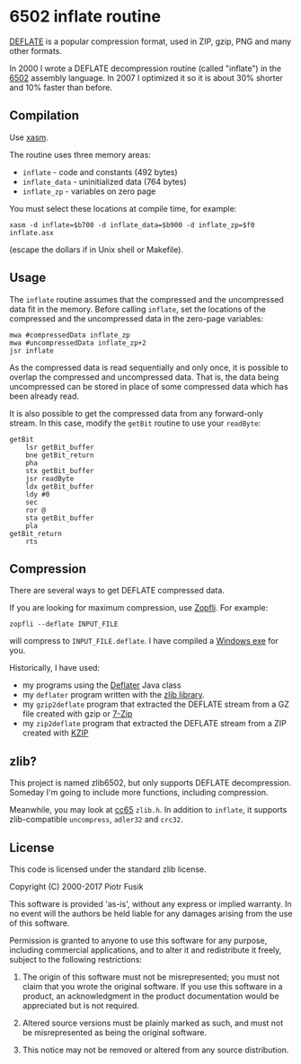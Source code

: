 6502 inflate routine
====================

[DEFLATE](http://en.wikipedia.org/wiki/DEFLATE) is a popular compression format,
used in ZIP, gzip, PNG and many other formats.

In 2000 I wrote a DEFLATE decompression routine (called "inflate")
in the [6502](http://en.wikipedia.org/wiki/6502) assembly language.
In 2007 I optimized it so it is about 30% shorter and 10% faster than before.

Compilation
-----------

Use [xasm](https://github.com/pfusik/xasm).

The routine uses three memory areas:

* `inflate` - code and constants (492 bytes)
* `inflate_data` - uninitialized data (764 bytes)
* `inflate_zp` - variables on zero page

You must select these locations at compile time, for example:

    xasm -d inflate=$b700 -d inflate_data=$b900 -d inflate_zp=$f0 inflate.asx

(escape the dollars if in Unix shell or Makefile).

Usage
-----

The `inflate` routine assumes that the compressed and the uncompressed data
fit in the memory. Before calling `inflate`, set the locations
of the compressed and the uncompressed data in the zero-page variables:

    mwa #compressedData inflate_zp
    mwa #uncompressedData inflate_zp+2
    jsr inflate

As the compressed data is read sequentially and only once, it is possible
to overlap the compressed and uncompressed data. That is, the data being
uncompressed can be stored in place of some compressed data which has been
already read.

It is also possible to get the compressed data from any forward-only stream.
In this case, modify the `getBit` routine to use your `readByte`:

    getBit
        lsr getBit_buffer
        bne getBit_return
        pha
        stx getBit_buffer
        jsr readByte
        ldx getBit_buffer
        ldy #0
        sec
        ror @
        sta getBit_buffer
        pla
    getBit_return
        rts

Compression
-----------

There are several ways to get DEFLATE compressed data.

If you are looking for maximum compression, use [Zopfli](https://github.com/google/zopfli).
For example:

    zopfli --deflate INPUT_FILE

will compress to `INPUT_FILE.deflate`.
I have compiled a [Windows exe](http://pfusik.github.io/zlib6502/zopfli.exe.gz) for you.

Historically, I have used:

* my programs using the [Deflater](http://docs.oracle.com/javase/8/docs/api/java/util/zip/Deflater.html) Java class
* my `deflater` program written with the [zlib library](http://www.zlib.net/).
* my `gzip2deflate` program that extracted the DEFLATE stream from a GZ file created with gzip or [7-Zip](http://7-zip.org/)
* my `zip2deflate` program that extracted the DEFLATE stream from a ZIP created with [KZIP](http://advsys.net/ken/utils.htm)

zlib?
-----

This project is named zlib6502, but only supports DEFLATE decompression.
Someday I'm going to include more functions, including compression.

Meanwhile, you may look at [cc65](https://github.com/cc65/cc65) `zlib.h`.
In addition to `inflate`, it supports zlib-compatible `uncompress`, `adler32` and `crc32`.

License
-------

This code is licensed under the standard zlib license.

Copyright (C) 2000-2017 Piotr Fusik

This software is provided 'as-is', without any express or implied
warranty.  In no event will the authors be held liable for any damages
arising from the use of this software.

Permission is granted to anyone to use this software for any purpose,
including commercial applications, and to alter it and redistribute it
freely, subject to the following restrictions:

1. The origin of this software must not be misrepresented; you must not
   claim that you wrote the original software. If you use this software
   in a product, an acknowledgment in the product documentation would be
   appreciated but is not required.

2. Altered source versions must be plainly marked as such, and must not be
   misrepresented as being the original software.

3. This notice may not be removed or altered from any source distribution.
